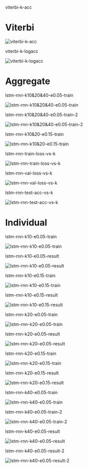 viterbi-k-acc

# Viterbi

![viterbi-k-acc](img/v5/viterbi-k-acc.png)

viterbi-k-logacc

![viterbi-k-logacc](img/v5/viterbi-k-logacc.png)


# Aggregate


lstm-rnn-k10&20&40-e0.05-train

![lstm-rnn-k10&20&40-e0.05-train](img/v5/lstm-rnn-k10&20&40-e0.05-train.png)

lstm-rnn-k10&20&40-e0.05-train-2

![lstm-rnn-k10&20&40-e0.05-train-2](img/v5/lstm-rnn-k10&20&40-e0.05-train-2.png)

lstm-rnn-k10&20-e0.15-train

![lstm-rnn-k10&20-e0.15-train](img/v5/lstm-rnn-k10&20-e0.15-train.png)


lstm-rnn-train-loss-vs-k

![lstm-rnn-train-loss-vs-k](img/v5/lstm-rnn-train-loss-vs-k.png)

lstm-rnn-val-loss-vs-k

![lstm-rnn-val-loss-vs-k](img/v5/lstm-rnn-val-loss-vs-k.png)

lstm-rnn-test-acc-vs-k

![lstm-rnn-test-acc-vs-k](img/v5/lstm-rnn-test-acc-vs-k.png)

# Individual


lstm-rnn-k10-e0.05-train

![lstm-rnn-k10-e0.05-train](img/v5/lstm-rnn-k10-e0.05-train.png)

lstm-rnn-k10-e0.05-result

![lstm-rnn-k10-e0.05-result](img/v5/lstm-rnn-k10-e0.05-result.png)

lstm-rnn-k10-e0.15-train

![lstm-rnn-k10-e0.15-train](img/v5/lstm-rnn-k10-e0.15-train.png)

lstm-rnn-k10-e0.15-result

![lstm-rnn-k10-e0.15-result](img/v5/lstm-rnn-k10-e0.15-result.png)

lstm-rnn-k20-e0.05-train

![lstm-rnn-k20-e0.05-train](img/v5/lstm-rnn-k20-e0.05-train.png)

lstm-rnn-k20-e0.05-result

![lstm-rnn-k20-e0.05-result](img/v5/lstm-rnn-k20-e0.05-result.png)

lstm-rnn-k20-e0.15-train

![lstm-rnn-k20-e0.15-train](img/v5/lstm-rnn-k20-e0.15-train.png)

lstm-rnn-k20-e0.15-result

![lstm-rnn-k20-e0.15-result](img/v5/lstm-rnn-k20-e0.15-result.png)

lstm-rnn-k40-e0.05-train

![lstm-rnn-k40-e0.05-train](img/v5/lstm-rnn-k40-e0.05-train.png)

lstm-rnn-k40-e0.05-train-2

![lstm-rnn-k40-e0.05-train-2](img/v5/lstm-rnn-k40-e0.05-train-2.png)

lstm-rnn-k40-e0.05-result

![lstm-rnn-k40-e0.05-result](img/v5/lstm-rnn-k40-e0.05-result.png)

lstm-rnn-k40-e0.05-result-2

![lstm-rnn-k40-e0.05-result-2](img/v5/lstm-rnn-k40-e0.05-result-2.png)

